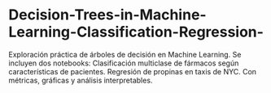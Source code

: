 # Decision-Trees-in-Machine-Learning-Classification-Regression-
Exploración práctica de árboles de decisión en Machine Learning. Se incluyen dos notebooks:  Clasificación multiclase de fármacos según características de pacientes.  Regresión de propinas en taxis de NYC. Con métricas, gráficas y análisis interpretables.
